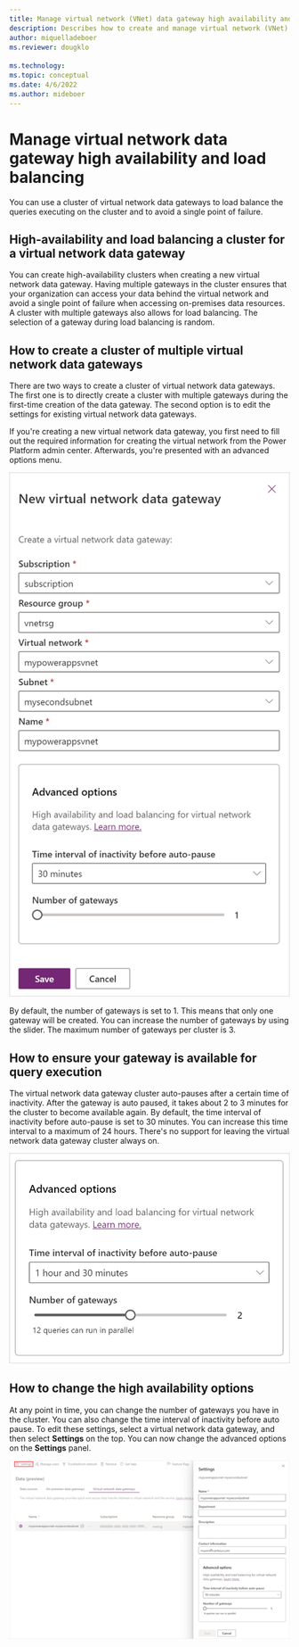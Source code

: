 ```yaml
---
title: Manage virtual network (VNet) data gateway high availability and load balancing
description: Describes how to create and manage virtual network (VNet) data gateway clusters for high availability and load balancing.
author: miquelladeboer
ms.reviewer: dougklo

ms.technology:
ms.topic: conceptual
ms.date: 4/6/2022
ms.author: mideboer
---
```


# Manage virtual network data gateway high availability and load balancing

You can use a cluster of virtual network data gateways to load balance the queries executing on the cluster and to avoid a single point of failure.

## High-availability and load balancing a cluster for a virtual network data gateway

You can create high-availability clusters when creating a new virtual network data gateway. Having multiple gateways in the cluster ensures that your organization can access your data behind the virtual network and avoid a single point of failure when accessing on-premises data resources. A cluster with multiple gateways also allows for load balancing. The selection of a gateway during load balancing is random.

## How to create a cluster of multiple virtual network data gateways

There are two ways to create a cluster of virtual network data gateways. The first one is to directly create a cluster with multiple gateways during the first-time creation of the data gateway. The second option is to edit the settings for existing virtual network data gateways.

If you're creating a new virtual network data gateway, you first need to fill out the required information for creating the virtual network from the Power Platform admin center. Afterwards, you're presented with an advanced options menu.

![Image of the VNet data gateway form, with the Subscription, Resource group, Virtual network, Subnet, and Name entries filled in.](media/high-availability-load-balancing/create-virtual-network.png)

By default, the number of gateways is set to 1. This means that only one gateway will be created. You can increase the number of gateways by using the slider. The maximum number of gateways per cluster is 3.

## How to ensure your gateway is available for query execution

The virtual network data gateway cluster auto-pauses after a certain time of inactivity. After the gateway is auto paused, it takes about 2 to 3 minutes for the cluster to become available again. By default, the time interval of inactivity before auto-pause is set to 30 minutes. You can increase this time interval to a maximum of 24 hours. There's no support for leaving the virtual network data gateway cluster always on.

![Image of the VNet gateway advanced options, with the Time interval set to 1 hour 30 minutes and the number of gateways set to 2.](media/high-availability-load-balancing/setting-time-interval.png)

## How to change the high availability options

At any point in time, you can change the number of gateways you have in the cluster. You can also change the time interval of inactivity before auto pause. To edit these settings, select a virtual network data gateway, and then select **Settings** on the top. You can now change the advanced options on the **Settings** panel.

[![Image with a VNet data gateway selected, the setting selection emphasized, and the Settings panel open.](media/high-availability-load-balancing/change-vnet-settings.png)](media/high-availability-load-balancing/change-vnet-settings.png#lightbox)
